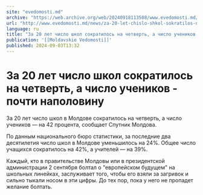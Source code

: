 ```yaml
---
site: "evedomosti.md"
archive: "https://web.archive.org/web/20240918113508/www.evedomosti.md/news/za-20-let-chislo-shkol-sokratilos-na-chetvert-chislo-uchenik"
url: "http://www.evedomosti.md/news/za-20-let-chislo-shkol-sokratilos-na-chetvert-chislo-uchenik"
language: ru
title: "За 20 лет число школ сократилось на четверть, а число учеников - почти наполовину"
publication: '[[Moldavskie Vedomosti]]'
published: 2024-09-03T13:32
---
```


# За 20 лет число школ сократилось на четверть, а число учеников - почти наполовину

За 20 лет число школ в Молдове сократилось на четверть, а число учеников — на 42 процента, сообщает Спутник Молдова.

По данным национального бюро статистики, за последние два десятилетия число школ в Молдове уменьшилось на 24%. Общее число учащихся сократилось на 42%, а учителей — на 39%.

Каждый, кто в правительстве Молдовы или в президентской администрации 2 сентября болтал о "европейском будущем" на школьных линейках, заслуживает того, чтобы его взяли за загривок и сильно тыкали носом в эти цифры. До тех пор, пока у него не пропадет желание болтать.